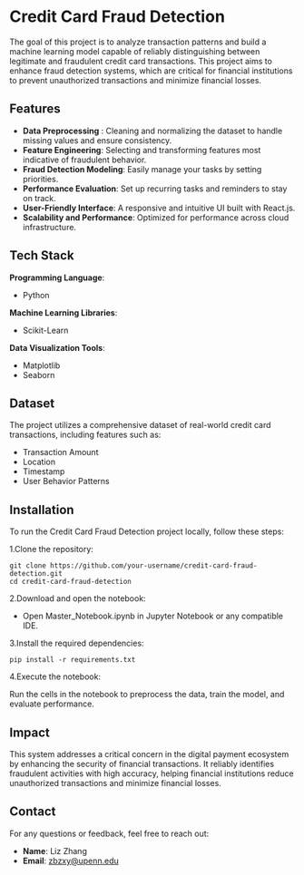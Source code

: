 # Credit Card Fraud Detection


The goal of this project is to analyze transaction patterns and build a machine learning model capable of reliably distinguishing between legitimate and fraudulent credit card transactions. This project aims to enhance fraud detection systems, which are critical for financial institutions to prevent unauthorized transactions and minimize financial losses.

## Features

- **Data Preprocessing** : Cleaning and normalizing the dataset to handle missing values and ensure consistency.
- **Feature Engineering**: Selecting and transforming features most indicative of fraudulent behavior.
- **Fraud Detection Modeling**: Easily manage your tasks by setting priorities.
- **Performance Evaluation**: Set up recurring tasks and reminders to stay on track.
- **User-Friendly Interface**: A responsive and intuitive UI built with React.js.
- **Scalability and Performance**: Optimized for performance across cloud infrastructure.

## Tech Stack
**Programming Language**:
 - Python

**Machine Learning Libraries**:
- Scikit-Learn

**Data Visualization Tools**:
- Matplotlib
- Seaborn

## Dataset

The project utilizes a comprehensive dataset of real-world credit card transactions, including features such as:
- Transaction Amount
- Location
- Timestamp
- User Behavior Patterns

  
## Installation

To run the Credit Card Fraud Detection project locally, follow these steps:

1.Clone the repository:

```
git clone https://github.com/your-username/credit-card-fraud-detection.git
cd credit-card-fraud-detection
```

2.Download and open the notebook:

- Open Master_Notebook.ipynb in Jupyter Notebook or any compatible IDE.

3.Install the required dependencies:

```
pip install -r requirements.txt
```

4.Execute the notebook:

Run the cells in the notebook to preprocess the data, train the model, and evaluate performance.

## Impact

This system addresses a critical concern in the digital payment ecosystem by enhancing the security of financial transactions. It reliably identifies fraudulent activities with high accuracy, helping financial institutions reduce unauthorized transactions and minimize financial losses.

## Contact

For any questions or feedback, feel free to reach out:
- **Name**: Liz Zhang
- **Email**: zbzxy@upenn.edu
